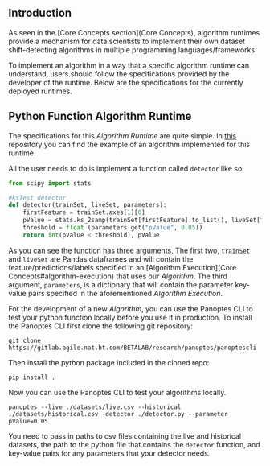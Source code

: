 ## Introduction
As seen in the [Core Concepts section](Core Concepts), algorithm runtimes provide a mechanism for data scientists to implement their own dataset shift-detecting algorithms in multiple programming languages/frameworks.

To implement an algorithm in a way that a specific algorithm runtime can understand, users should follow the specifications provided by the developer of the runtime. Below are the specifications for the currently deployed runtimes.

## Python Function Algorithm Runtime
The specifications for this _Algorithm Runtime_ are quite simple. In [this](https://gitlab.agile.nat.bt.com/BETALAB/research/panoptes/example-algorithm-repo) repository you can find the example of an algorithm implemented for this runtime.

All the user needs to do is implement a function called `detector` like so:
```python
from scipy import stats

#ksTest detector
def detector(trainSet, liveSet, parameters):
    firstFeature = trainSet.axes[1][0]
    pValue = stats.ks_2samp(trainSet[firstFeature].to_list(), liveSet[firstFeature].to_list())[1]
    threshold = float (parameters.get("pValue", 0.05))
    return int(pValue < threshold), pValue
```
As you can see the function has three arguments. The first two, `trainSet` and `liveSet` are Pandas dataframes and will contain the feature/predictions/labels specified in an [Algorithm Execution](Core Concepts#algorithm-execution) that uses our _Algorithm_. The third argument, `parameters`, is a dictionary that will contain the parameter key-value pairs specified in the aforementioned _Algorithm Execution_.

For the development of a new _Algorithm_, you can use the Panoptes CLI to test your python function locally before you use it in production.
To install the Panoptes CLI first clone the following git repository:

`git clone https://gitlab.agile.nat.bt.com/BETALAB/research/panoptes/panoptescli`

Then install the python package included in the cloned repo:

`pip install .`

Now you can use the Panoptes CLI to test your algorithms locally.

`panoptes --live ./datasets/live.csv --historical ./datasets/historical.csv -detector ./detector.py --parameter pValue=0.05`

You need to pass in paths to csv files containing the live and historical datasets, the path to the python file that contains the `detector` function, and key-value pairs for any parameters that your detector needs.


